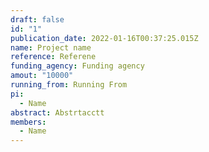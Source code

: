 ```yaml
---
draft: false
id: "1"
publication_date: 2022-01-16T00:37:25.015Z
name: Project name
reference: Referene
funding_agency: Funding agency
amout: "10000"
running_from: Running From
pi:
  - Name
abstract: Abstrtacctt
members:
  - Name
---
```


